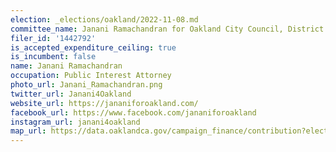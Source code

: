 ```yaml
---
election: _elections/oakland/2022-11-08.md
committee_name: Janani Ramachandran for Oakland City Council, District 4
filer_id: '1442792'
is_accepted_expenditure_ceiling: true
is_incumbent: false
name: Janani Ramachandran
occupation: Public Interest Attorney
photo_url: Janani_Ramachandran.png
twitter_url: Janani4Oakland
website_url: https://jananiforoakland.com/
facebook_url: https://www.facebook.com/jananiforoakland
instagram_url: janani4oakland
map_url: https://data.oaklandca.gov/campaign_finance/contribution?electionYear=2022&candidates=1442792&since=2020-02-22&until=2022-06-30
---
```

